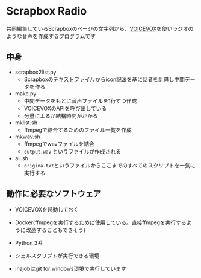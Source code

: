 # Scrapbox Radio

共同編集しているScrapboxのページの文字列から、[VOICEVOX](https://voicevox.hiroshiba.jp/)を使いラジオのような音声を作成するプログラムです

## 中身

- scrapbox2list.py
  - Scrapboxのテキストファイルからicon記法を基に話者を計算し中間データを作る
- make.py
  - 中間データをもとに音声ファイルを1行ずつ作成
  - VOICEVOXのAPIを呼び出している
  - 分量によるが結構時間がかかる
- mklist.sh
  - ffmpegで結合するためのファイル一覧を作成
- mkwav.sh
  - ffmpegでwavファイルを結合
  - `output.wav` というファイルが作成される
- all.sh
  - `origina.txt`というファイルからここまでのすべてのスクリプトを一気に実行する

## 動作に必要なソフトウェア

- VOICEVOXを起動しておく
- Docker(ffmpegを実行するために使用している。直接ffmpegを実行するように改造することもできそう)
- Python 3系
- シェルスクリプトが実行できる環境

- inajobはgit for windows環境で実行しています
